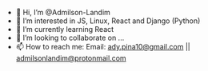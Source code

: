 - 👋 Hi, I’m @Admilson-Landim
- 👀 I’m interested in JS, Linux, React and Django (Python)
- 🌱 I’m currently learning React
- 💞️ I’m looking to collaborate on ...
- 📫 How to reach me: Email: ady.pina10@gmail.com || admilsonlandim@protonmail.com

<!---
Admilson-Landim/Admilson-Landim is a ✨ special ✨ repository because its `README.md` (this file) appears on your GitHub profile.
You can click the Preview link to take a look at your changes.
--->
